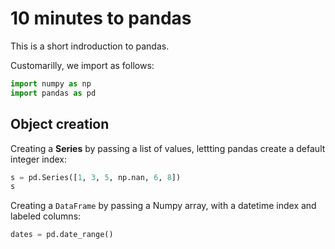 # 10 minutes to pandas

This is a short indroduction to pandas.

Customarilly, we import as follows:

```python
import numpy as np
import pandas as pd
```
## Object creation

Creating a **Series** by passing a list of values, lettting pandas create a default integer index:

```python
s = pd.Series([1, 3, 5, np.nan, 6, 8])
s
```

Creating a `DataFrame` by passing a Numpy array, with a datetime index and labeled columns:

```python
dates = pd.date_range()
```
